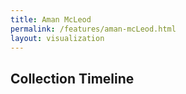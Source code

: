 ```yaml
---
title: Aman McLeod
permalink: /features/aman-mcLeod.html
layout: visualization
---
```


## Collection Timeline

